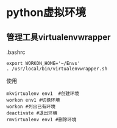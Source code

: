 python虚拟环境
==============
管理工具virtualenvwrapper
-------------------------
.bashrc

    export WORKON_HOME='~/Envs'
    . /usr/local/bin/virtualenvwrapper.sh

使用

    mkvirtualenv env1  #创建环境
    workon env1 #切换环境
    workon #列出已有环境
    deactivate #退出环境
    rmvirtualenv env1 #删除环境
